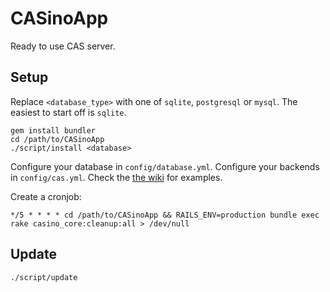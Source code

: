 # CASinoApp

Ready to use CAS server.


## Setup

Replace ```<database_type>``` with one of ```sqlite```, ```postgresql``` or ```mysql```.
The easiest to start off is ```sqlite```.

```shell
gem install bundler
cd /path/to/CASinoApp
./script/install <database>
```

Configure your database in ```config/database.yml```.
Configure your backends in ```config/cas.yml```. Check the [the wiki](https://github.com/rbCAS/CASino/wiki/Configuration) for examples.

Create a cronjob:
```cron
*/5 * * * * cd /path/to/CASinoApp && RAILS_ENV=production bundle exec rake casino_core:cleanup:all > /dev/null
```

## Update

```shell
./script/update
```
